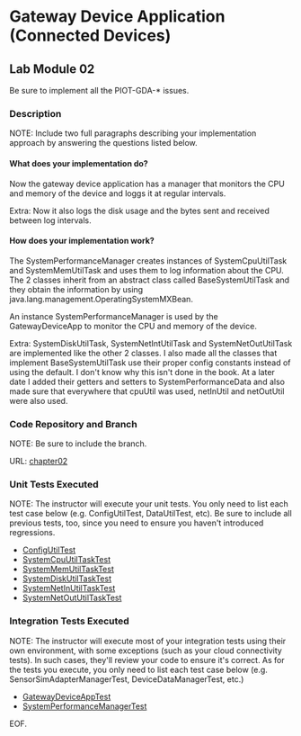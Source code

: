 # Gateway Device Application (Connected Devices)

## Lab Module 02

Be sure to implement all the PIOT-GDA-\* issues.

### Description

NOTE: Include two full paragraphs describing your implementation approach by answering the questions listed below.

#### What does your implementation do?

Now the gateway device application has a manager that monitors the CPU and memory of the device and loggs it at regular intervals.

Extra: Now it also logs the disk usage and the bytes sent and received between log intervals.

#### How does your implementation work?

The SystemPerformanceManager creates instances of SystemCpuUtilTask and SystemMemUtilTask and uses them to log information about the CPU. The 2 classes inherit from an abstract class called BaseSystemUtilTask and they obtain the information by using java.lang.management.OperatingSystemMXBean.

An instance SystemPerformanceManager is used by the GatewayDeviceApp to monitor the CPU and memory of the device.

Extra: SystemDiskUtilTask, SystemNetIntUtilTask and SystemNetOutUtilTask are implemented like the other 2 classes. I also made all the classes that implement BaseSystemUtilTask use their proper config constants instead of using the default. I don't know why this isn't done in the book. At a later date I added their getters and setters to SystemPerformanceData and also made sure that everywhere that cpuUtil was used, netInUtil and netOutUtil were also used.

### Code Repository and Branch

NOTE: Be sure to include the branch.

URL: [chapter02](https://github.com/SantiagoRR2004/PIC-java-components/tree/chapter02)

### Unit Tests Executed

NOTE: The instructor will execute your unit tests. You only need to list each test case below
(e.g. ConfigUtilTest, DataUtilTest, etc). Be sure to include all previous tests, too,
since you need to ensure you haven't introduced regressions.

- [ConfigUtilTest](../Java/src/test/java/programmingtheiot/part01/unit/common/ConfigUtilTest.java)
- [SystemCpuUtilTaskTest](../Java/src/test/java/programmingtheiot/part01/unit/system/SystemCpuUtilTaskTest.java)
- [SystemMemUtilTaskTest](../Java/src/test/java/programmingtheiot/part01/unit/system/SystemMemUtilTaskTest.java)
- [SystemDiskUtilTaskTest](../Java/src/test/java/programmingtheiot/part01/unit/system/SystemDiskUtilTaskTest.java)
- [SystemNetInUtilTaskTest](../Java/src/test/java/programmingtheiot/part01/unit/system/SystemNetInUtilTaskTest.java)
- [SystemNetOutUtilTaskTest](../Java/src/test/java/programmingtheiot/part01/unit/system/SystemNetOutUtilTaskTest.java)

### Integration Tests Executed

NOTE: The instructor will execute most of your integration tests using their own environment, with
some exceptions (such as your cloud connectivity tests). In such cases, they'll review
your code to ensure it's correct. As for the tests you execute, you only need to list each
test case below (e.g. SensorSimAdapterManagerTest, DeviceDataManagerTest, etc.)

- [GatewayDeviceAppTest](../Java/src/test/java/programmingtheiot/part01/integration/app/GatewayDeviceAppTest.java)
- [SystemPerformanceManagerTest](../Java/src/test/java/programmingtheiot/part01/integration/system/SystemPerformanceManagerTest.java)

EOF.

